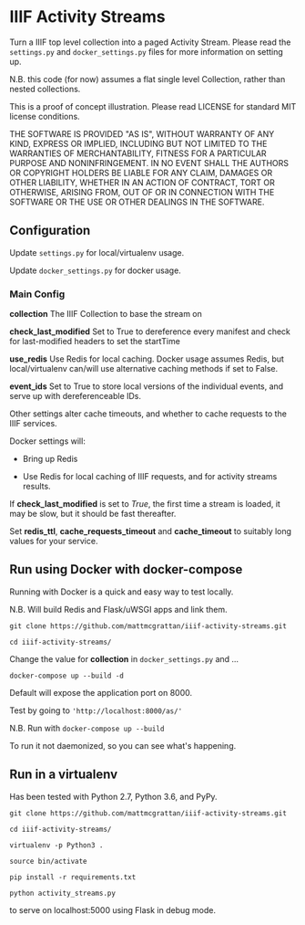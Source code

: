 # IIIF Activity Streams

Turn a IIIF top level collection into a paged Activity Stream. Please read the `settings.py` and `docker_settings.py` files for more information on setting up.

N.B. this code (for now) assumes a flat single level Collection, rather than nested collections.

This is a proof of concept illustration. Please read LICENSE for standard MIT license conditions.

THE SOFTWARE IS PROVIDED "AS IS", WITHOUT WARRANTY OF ANY KIND, EXPRESS OR
IMPLIED, INCLUDING BUT NOT LIMITED TO THE WARRANTIES OF MERCHANTABILITY,
FITNESS FOR A PARTICULAR PURPOSE AND NONINFRINGEMENT. IN NO EVENT SHALL THE
AUTHORS OR COPYRIGHT HOLDERS BE LIABLE FOR ANY CLAIM, DAMAGES OR OTHER
LIABILITY, WHETHER IN AN ACTION OF CONTRACT, TORT OR OTHERWISE, ARISING FROM,
OUT OF OR IN CONNECTION WITH THE SOFTWARE OR THE USE OR OTHER DEALINGS IN THE
SOFTWARE.

## Configuration

Update `settings.py` for local/virtualenv usage.

Update `docker_settings.py` for docker usage.

### Main Config

__collection__    The IIIF Collection to base the stream on

__check_last_modified__  Set to True to dereference every manifest and check for last-modified headers to set the startTime

__use_redis__     Use Redis for local caching. Docker usage assumes Redis, but local/virtualenv can/will use alternative caching methods if set to False.

__event_ids__     Set to True to store local versions of the individual events, and serve up with dereferenceable IDs.

Other settings alter cache timeouts, and whether to cache requests to the IIIF services.

Docker settings will:

* Bring up Redis

* Use Redis for local caching of IIIF requests, and for activity streams results.

If __check_last_modified__ is set to _True_, the first time a stream is loaded, it may be slow, but it should be fast thereafter.

Set __redis_ttl__, __cache_requests_timeout__ and __cache_timeout__ to suitably long values for your service.

## Run using Docker with docker-compose

Running with Docker is a quick and easy way to test locally. 

N.B. Will build Redis and Flask/uWSGI apps and link them.

`git clone https://github.com/mattmcgrattan/iiif-activity-streams.git`

`cd iiif-activity-streams/`

Change the value for __collection__ in `docker_settings.py` and ...


`docker-compose up --build -d`

Default will expose the application port on 8000.

Test by going to `'http://localhost:8000/as/'`

N.B. Run with `docker-compose up --build`

To run it not daemonized, so you can see what's happening.


## Run in a virtualenv

Has been tested with Python 2.7, Python 3.6, and PyPy.

`git clone https://github.com/mattmcgrattan/iiif-activity-streams.git`

`cd iiif-activity-streams/`

`virtualenv -p Python3 .`

`source bin/activate`

`pip install -r requirements.txt`

`python activity_streams.py`

to serve on localhost:5000 using Flask in debug mode.

